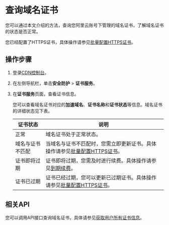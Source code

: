 # 查询域名证书

您可以通过本文介绍的方法，查询您阿里云账号下管理的域名证书，了解域名证书的状态是否正常。

您已经配置了HTTPS证书，具体操作请参见[批量配置HTTPS证书](/cn.zh-CN/服务管理/安全防护/批量配置HTTPS证书.md)。

## 操作步骤

1.  登录[CDN控制台](https://cdn.console.aliyun.com)。

2.  在左侧导航栏，单击**安全防护** \> **证书服务**。

3.  在**证书服务**页面，查看证书信息。

    您可以查看域名证书对应的**加速域名**、**证书名称**和**证书状态**等信息。域名证书的详细状态见下表。

    |证书状态|说明|
    |----|--|
    |正常|域名证书处于正常状态。|
    |域名与证书不匹配|当域名与证书不匹配时，您需立即更新证书。具体操作请参见[批量配置HTTPS证书](/cn.zh-CN/服务管理/安全防护/批量配置HTTPS证书.md)。|
    |证书即将过期|证书即将过期，您需及时进行续费。具体操作请参见[到期续费](/cn.zh-CN/计量计费/到期续费.md)。|
    |证书已过期|证书已经过期，您可以更新已过期证书。具体操作请参见[批量配置HTTPS证书](/cn.zh-CN/服务管理/安全防护/批量配置HTTPS证书.md)。|


## 相关API

您可以调用API接口查询域名证书，具体请参见[获取用户所有证书信息](/cn.zh-CN/新版API参考/证书类接口/获取用户所有证书信息.md)。

